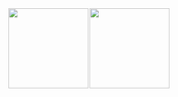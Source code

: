 
<div>
  <!--<img height="160" align="left" src="https://github-readme-stats.vercel.app/api?username=kristiyanivanovx&count_private=true&true&hide=issues&show_icons=true" />-->
  <img height="160" align="left" src="https://github-readme-stats.vercel.app/api?username=kristiyanivanovx&count_private=true&true&show_icons=true" />
  <img height="160" src="https://github-readme-stats.vercel.app/api/top-langs/?username=kristiyanivanovx&layout=compact" />
</div>
